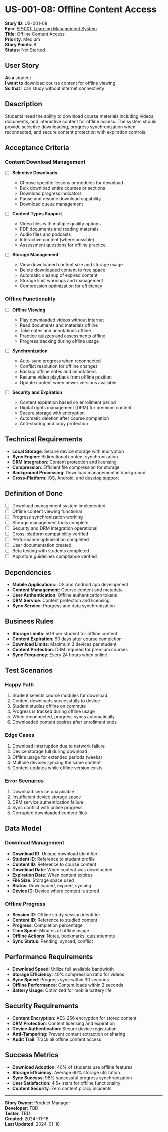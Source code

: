 # US-001-08: Offline Content Access

**Story ID**: US-001-08  
**Epic**: [EP-001: Learning Management System](../epics/EP-001-LMS.md)  
**Title**: Offline Content Access  
**Priority**: Medium  
**Story Points**: 8  
**Status**: Not Started  

## User Story

**As a** student  
**I want to** download course content for offline viewing  
**So that** I can study without internet connectivity  

## Description

Students need the ability to download course materials including videos, documents, and interactive content for offline access. The system should provide selective downloading, progress synchronization when reconnected, and secure content protection with expiration controls.

## Acceptance Criteria

### Content Download Management
- [ ] **Selective Downloads**
  - Choose specific lessons or modules for download
  - Bulk download entire courses or sections
  - Download progress indicators
  - Pause and resume download capability
  - Download queue management

- [ ] **Content Types Support**
  - Video files with multiple quality options
  - PDF documents and reading materials
  - Audio files and podcasts
  - Interactive content (where possible)
  - Assessment questions for offline practice

- [ ] **Storage Management**
  - View downloaded content size and storage usage
  - Delete downloaded content to free space
  - Automatic cleanup of expired content
  - Storage limit warnings and management
  - Compression optimization for efficiency

### Offline Functionality
- [ ] **Offline Viewing**
  - Play downloaded videos without internet
  - Read documents and materials offline
  - Take notes and annotations offline
  - Practice quizzes and assessments offline
  - Progress tracking during offline usage

- [ ] **Synchronization**
  - Auto-sync progress when reconnected
  - Conflict resolution for offline changes
  - Backup offline notes and annotations
  - Resume video playback from offline position
  - Update content when newer versions available

- [ ] **Security and Expiration**
  - Content expiration based on enrollment period
  - Digital rights management (DRM) for premium content
  - Secure storage with encryption
  - Automatic deletion after course completion
  - Anti-sharing and copy protection

## Technical Requirements

- **Local Storage**: Secure device storage with encryption
- **Sync Engine**: Bidirectional content synchronization
- **DRM Integration**: Content protection and licensing
- **Compression**: Efficient file compression for storage
- **Background Processing**: Download management in background
- **Cross-Platform**: iOS, Android, and desktop support

## Definition of Done

- [ ] Download management system implemented
- [ ] Offline content viewing functional
- [ ] Progress synchronization working
- [ ] Storage management tools complete
- [ ] Security and DRM integration operational
- [ ] Cross-platform compatibility verified
- [ ] Performance optimization completed
- [ ] User documentation created
- [ ] Beta testing with students completed
- [ ] App store guidelines compliance verified

## Dependencies

- **Mobile Applications**: iOS and Android app development
- **Content Management**: Course content and metadata
- **User Authentication**: Offline authentication tokens
- **DRM Service**: Content protection and licensing
- **Sync Service**: Progress and data synchronization

## Business Rules

- **Storage Limits**: 5GB per student for offline content
- **Content Expiration**: 90 days after course completion
- **Download Limits**: Maximum 3 devices per student
- **Content Protection**: DRM required for premium courses
- **Sync Frequency**: Every 24 hours when online

## Test Scenarios

### Happy Path
1. Student selects course modules for download
2. Content downloads successfully to device
3. Student studies offline on commute
4. Progress is tracked during offline usage
5. When reconnected, progress syncs automatically
6. Downloaded content expires after enrollment ends

### Edge Cases
1. Download interruption due to network failure
2. Device storage full during download
3. Offline usage for extended periods (weeks)
4. Multiple devices syncing the same content
5. Content updates while offline version exists

### Error Scenarios
1. Download service unavailable
2. Insufficient device storage space
3. DRM service authentication failure
4. Sync conflict with online progress
5. Corrupted downloaded content files

## Data Model

### Download Management
- **Download ID**: Unique download identifier
- **Student ID**: Reference to student profile
- **Content ID**: Reference to course content
- **Download Date**: When content was downloaded
- **Expiration Date**: When content expires
- **File Size**: Storage space used
- **Status**: Downloaded, expired, syncing
- **Device ID**: Device where content is stored

### Offline Progress
- **Session ID**: Offline study session identifier
- **Content ID**: Reference to studied content
- **Progress**: Completion percentage
- **Time Spent**: Minutes of offline usage
- **Offline Actions**: Notes, bookmarks, quiz attempts
- **Sync Status**: Pending, synced, conflict

## Performance Requirements

- **Download Speed**: Utilize full available bandwidth
- **Storage Efficiency**: 40% compression ratio for videos
- **Sync Speed**: Progress sync within 30 seconds
- **Offline Performance**: Content loads within 2 seconds
- **Battery Usage**: Optimized for mobile battery life

## Security Requirements

- **Content Encryption**: AES-256 encryption for stored content
- **DRM Protection**: Content licensing and expiration
- **Device Authentication**: Secure device registration
- **Anti-Tampering**: Prevent content extraction or sharing
- **Audit Trail**: Track all offline content access

## Success Metrics

- **Download Adoption**: 40% of students use offline features
- **Storage Efficiency**: Average 60% storage utilization
- **Sync Success**: 98% successful progress synchronization
- **User Satisfaction**: 4.5+ stars for offline functionality
- **Content Security**: Zero content piracy incidents

---

**Story Owner**: Product Manager  
**Developer**: TBD  
**Tester**: TBD  
**Created**: 2024-01-18  
**Last Updated**: 2024-01-18